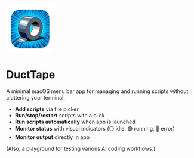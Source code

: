 <img src="DuctTape/Assets.xcassets/AppIcon.appiconset/icon_256x256.png" alt="DuctTape App Icon" width="128" height="128">

# DuctTape

A minimal macOS menu bar app for managing and running scripts without cluttering your terminal.

- **Add scripts** via file picker
- **Run/stop/restart** scripts with a click
- **Run scripts automatically** when app is launched
- **Monitor status** with visual indicators (⚪️ idle, 🟢 running, 🔴 error)
- **Monitor output** directly in app

(Also, a playground for testing various AI coding workflows.)